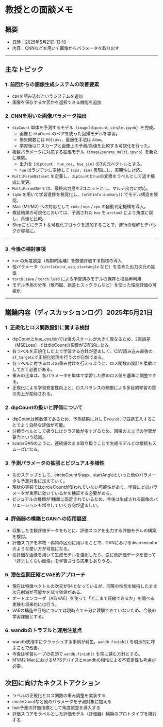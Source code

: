 # 教授との面談メモ

## 概要

- 日時：2025年5月21日 13:10-
- 内容：CNNなどを用いて画像からパラメータを取り出す

---

## 主なトピック

### 1. 前回からの画像生成システムの改善要素

- csvを読み込むというシステムを追加
- 画像を保存するか否かを選択できる機能を追加

### 2. CNNを用いた画像パラメータ抽出

- `dipCount` 単体を予測するモデル（`image2dipcount_single.ipynb`）を完成。
  - 画像と `dipCount` のペアを使った回帰モデルを学習。
  - 損失関数には `MSELoss`、最適化手法は `Adam`。
  - 学習後はロスカーブと画像上の予測/真値を比較する可視化を行った。
- 複数パラメータに対応する拡張モデル（`image2params_multi.ipynb`）を新たに構築。
  - 出力を `[dipCount, hue_cos, hue_sin]` の3次元ベクトルとする。
  - `hue` はラジアンに変換して `(cos, sin)` 表現にし、周期性に対応。
- `MultiParamDataset` を定義し、`dipCount`と`hue`の変換をラベルとして返す構成に変更。
- `MultiParamCNN` では、最終出力層を3ユニットとし、マルチ出力に対応。
- `tqdm` を用いて学習進捗を視覚化し、`torchinfo.summary()` でモデル構造を確認。
- Mac (M1/M2) への対応として `cuda` / `mps` / `cpu` の自動判定機構を導入。
- 検証結果の可視化においては、予測された `hue` を `arctan2` により角度に戻し、真値と比較。
- Stepごとにテスト＆可視化ブロックを追加することで、進行の理解とデバッグが容易に。

---

### 3. 今後の検討事項

- `hue` の角度誤差（周期的距離）を数値評価する指標の導入
- 他パラメータ（`circleCount`, `asp`, `startAngle` など）を含めた出力次元の拡張
- `torch.save` / `torch.load` による学習済みモデルの保存と推論再利用
- モデル予測の分布（散布図、誤差ヒストグラムなど）を使った性能評価の可視化

---

## 議論内容（ディスカッションログ）2025年5月21日

### 1. 正規化とロス関数設計に関する検討

- dipCountとhue_cos/sinでは値のスケールが大きく異なるため、2乗誤差（MSELoss）ではdipCountの影響が支配的になる。
- 各ラベルを正規化した上で学習する方針が望ましく、CSV読み込み直後の`df_targets`で正規化処理を行うのが自然である。
- 各ラベルに対するロスの重み付けを行えるように、ロス関数の設計を柔軟にしておく必要がある。
- 重みの比率は、各パラメータを単体で学習した際のロス値を基準に調整できる。
- 正規化による学習安定性向上と、ロスバランスの制御による多目的学習の質の向上が期待される。

### 2. dipCountの扱いと評価について

- dipCountは整数値であるため、予測結果に対して`round()`で四捨五入することでより自然な評価が可能。
- 分類ラベルとして扱うにはクラス数が多すぎるため、回帰のままでの学習が妥当という認識。
- scalarGANのように、連続値のまま取り扱うことで生成モデルとの接続もスムーズになる。

### 3. 予測パラメータの拡張とビジュアル多様性

- 次のステップとして、circleCountやasp、startAngleといった他のパラメータも予測対象に加えていく。
- 現状の実装ではcircleCountが使われていない可能性があり、学習にどのパラメータが実際に効いているかを検証する必要がある。
- ビジュアルの種類が1種類に固定されているため、今後は生成される画像のバリエーションも増やしていく方向が望ましい。

### 4. 評価器の構築とGANへの応用展望

- 収集した主観評価データをもとに、評価スコアを出力する評価モデルの構築を検討。
- 評価スコアを本物・偽物の区別に用いることで、GANにおけるdiscriminatorのような使い方が可能になる。
- 高評価な画像を用いて生成モデルを強化したり、逆に低評価データを使って「好ましくない画像」を学習させる応用もありうる。

### 5. 潜在空間圧縮とVAE的アプローチ

- 現在は特徴ベクトルの次元が64となっているが、同等の性能を維持したまま次元削減が可能かを試す価値がある。
- オートエンコーダ（AE/VAE）を使って「どこまで圧縮できるか」を調べる実験も将来的には行う。
- VAEの構造や目的については現時点で十分に理解できていないため、今後の学習課題とする。

### 6. wandbのトラブルと運用注意点

- wandb使用中にクラッシュする事例が発生。`wandb.finish()` を明示的に呼ぶことで改善。
- 今後は学習ループの先頭で `wandb.finish()` を常に挟む方針とする。
- M1/M2 MacにおけるMPSデバイスとwandbの相性による不安定性も考慮が必要。

## 次回に向けたネクストアクション

- ラベルの正規化とロス関数の重み調整を実装する
- circleCountなど他のパラメータを予測対象に加える
- hue予測の評価指標として角度誤差を導入する
- 評価スコアをラベルとした評価モデル（評価器）構築のプロトタイプを検討する